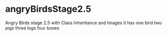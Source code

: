 # angryBirdsStage2.5
Angry Birds stage 2.5 with Class Inheritance and Images
it has one bird
two pigs
three logs
four boxes
